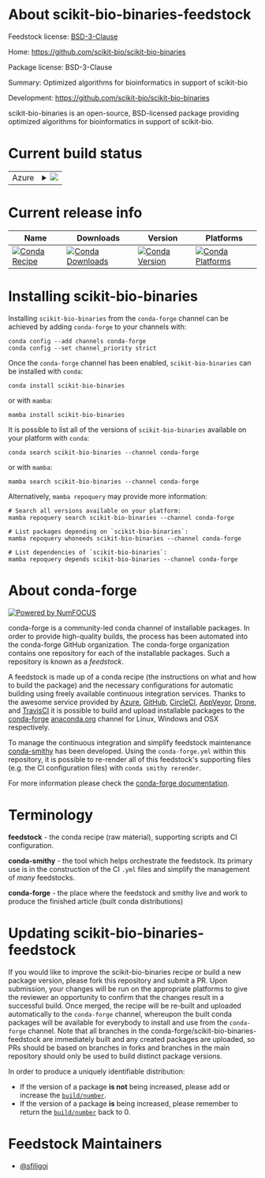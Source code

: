 About scikit-bio-binaries-feedstock
===================================

Feedstock license: [BSD-3-Clause](https://github.com/conda-forge/scikit-bio-binaries-feedstock/blob/main/LICENSE.txt)

Home: https://github.com/scikit-bio/scikit-bio-binaries

Package license: BSD-3-Clause

Summary: Optimized algorithms for bioinformatics in support of scikit-bio

Development: https://github.com/scikit-bio/scikit-bio-binaries

scikit-bio-binaries is an open-source, BSD-licensed package providing optimized algorithms
for bioinformatics in support of scikit-bio.


Current build status
====================


<table>
    
  <tr>
    <td>Azure</td>
    <td>
      <details>
        <summary>
          <a href="https://dev.azure.com/conda-forge/feedstock-builds/_build/latest?definitionId=26051&branchName=main">
            <img src="https://dev.azure.com/conda-forge/feedstock-builds/_apis/build/status/scikit-bio-binaries-feedstock?branchName=main">
          </a>
        </summary>
        <table>
          <thead><tr><th>Variant</th><th>Status</th></tr></thead>
          <tbody><tr>
              <td>linux_64</td>
              <td>
                <a href="https://dev.azure.com/conda-forge/feedstock-builds/_build/latest?definitionId=26051&branchName=main">
                  <img src="https://dev.azure.com/conda-forge/feedstock-builds/_apis/build/status/scikit-bio-binaries-feedstock?branchName=main&jobName=linux&configuration=linux%20linux_64_" alt="variant">
                </a>
              </td>
            </tr><tr>
              <td>linux_aarch64</td>
              <td>
                <a href="https://dev.azure.com/conda-forge/feedstock-builds/_build/latest?definitionId=26051&branchName=main">
                  <img src="https://dev.azure.com/conda-forge/feedstock-builds/_apis/build/status/scikit-bio-binaries-feedstock?branchName=main&jobName=linux&configuration=linux%20linux_aarch64_" alt="variant">
                </a>
              </td>
            </tr><tr>
              <td>osx_64</td>
              <td>
                <a href="https://dev.azure.com/conda-forge/feedstock-builds/_build/latest?definitionId=26051&branchName=main">
                  <img src="https://dev.azure.com/conda-forge/feedstock-builds/_apis/build/status/scikit-bio-binaries-feedstock?branchName=main&jobName=osx&configuration=osx%20osx_64_" alt="variant">
                </a>
              </td>
            </tr><tr>
              <td>osx_arm64</td>
              <td>
                <a href="https://dev.azure.com/conda-forge/feedstock-builds/_build/latest?definitionId=26051&branchName=main">
                  <img src="https://dev.azure.com/conda-forge/feedstock-builds/_apis/build/status/scikit-bio-binaries-feedstock?branchName=main&jobName=osx&configuration=osx%20osx_arm64_" alt="variant">
                </a>
              </td>
            </tr>
          </tbody>
        </table>
      </details>
    </td>
  </tr>
</table>

Current release info
====================

| Name | Downloads | Version | Platforms |
| --- | --- | --- | --- |
| [![Conda Recipe](https://img.shields.io/badge/recipe-scikit--bio--binaries-green.svg)](https://anaconda.org/conda-forge/scikit-bio-binaries) | [![Conda Downloads](https://img.shields.io/conda/dn/conda-forge/scikit-bio-binaries.svg)](https://anaconda.org/conda-forge/scikit-bio-binaries) | [![Conda Version](https://img.shields.io/conda/vn/conda-forge/scikit-bio-binaries.svg)](https://anaconda.org/conda-forge/scikit-bio-binaries) | [![Conda Platforms](https://img.shields.io/conda/pn/conda-forge/scikit-bio-binaries.svg)](https://anaconda.org/conda-forge/scikit-bio-binaries) |

Installing scikit-bio-binaries
==============================

Installing `scikit-bio-binaries` from the `conda-forge` channel can be achieved by adding `conda-forge` to your channels with:

```
conda config --add channels conda-forge
conda config --set channel_priority strict
```

Once the `conda-forge` channel has been enabled, `scikit-bio-binaries` can be installed with `conda`:

```
conda install scikit-bio-binaries
```

or with `mamba`:

```
mamba install scikit-bio-binaries
```

It is possible to list all of the versions of `scikit-bio-binaries` available on your platform with `conda`:

```
conda search scikit-bio-binaries --channel conda-forge
```

or with `mamba`:

```
mamba search scikit-bio-binaries --channel conda-forge
```

Alternatively, `mamba repoquery` may provide more information:

```
# Search all versions available on your platform:
mamba repoquery search scikit-bio-binaries --channel conda-forge

# List packages depending on `scikit-bio-binaries`:
mamba repoquery whoneeds scikit-bio-binaries --channel conda-forge

# List dependencies of `scikit-bio-binaries`:
mamba repoquery depends scikit-bio-binaries --channel conda-forge
```


About conda-forge
=================

[![Powered by
NumFOCUS](https://img.shields.io/badge/powered%20by-NumFOCUS-orange.svg?style=flat&colorA=E1523D&colorB=007D8A)](https://numfocus.org)

conda-forge is a community-led conda channel of installable packages.
In order to provide high-quality builds, the process has been automated into the
conda-forge GitHub organization. The conda-forge organization contains one repository
for each of the installable packages. Such a repository is known as a *feedstock*.

A feedstock is made up of a conda recipe (the instructions on what and how to build
the package) and the necessary configurations for automatic building using freely
available continuous integration services. Thanks to the awesome service provided by
[Azure](https://azure.microsoft.com/en-us/services/devops/), [GitHub](https://github.com/),
[CircleCI](https://circleci.com/), [AppVeyor](https://www.appveyor.com/),
[Drone](https://cloud.drone.io/welcome), and [TravisCI](https://travis-ci.com/)
it is possible to build and upload installable packages to the
[conda-forge](https://anaconda.org/conda-forge) [anaconda.org](https://anaconda.org/)
channel for Linux, Windows and OSX respectively.

To manage the continuous integration and simplify feedstock maintenance
[conda-smithy](https://github.com/conda-forge/conda-smithy) has been developed.
Using the ``conda-forge.yml`` within this repository, it is possible to re-render all of
this feedstock's supporting files (e.g. the CI configuration files) with ``conda smithy rerender``.

For more information please check the [conda-forge documentation](https://conda-forge.org/docs/).

Terminology
===========

**feedstock** - the conda recipe (raw material), supporting scripts and CI configuration.

**conda-smithy** - the tool which helps orchestrate the feedstock.
                   Its primary use is in the construction of the CI ``.yml`` files
                   and simplify the management of *many* feedstocks.

**conda-forge** - the place where the feedstock and smithy live and work to
                  produce the finished article (built conda distributions)


Updating scikit-bio-binaries-feedstock
======================================

If you would like to improve the scikit-bio-binaries recipe or build a new
package version, please fork this repository and submit a PR. Upon submission,
your changes will be run on the appropriate platforms to give the reviewer an
opportunity to confirm that the changes result in a successful build. Once
merged, the recipe will be re-built and uploaded automatically to the
`conda-forge` channel, whereupon the built conda packages will be available for
everybody to install and use from the `conda-forge` channel.
Note that all branches in the conda-forge/scikit-bio-binaries-feedstock are
immediately built and any created packages are uploaded, so PRs should be based
on branches in forks and branches in the main repository should only be used to
build distinct package versions.

In order to produce a uniquely identifiable distribution:
 * If the version of a package **is not** being increased, please add or increase
   the [``build/number``](https://docs.conda.io/projects/conda-build/en/latest/resources/define-metadata.html#build-number-and-string).
 * If the version of a package **is** being increased, please remember to return
   the [``build/number``](https://docs.conda.io/projects/conda-build/en/latest/resources/define-metadata.html#build-number-and-string)
   back to 0.

Feedstock Maintainers
=====================

* [@sfiligoi](https://github.com/sfiligoi/)

